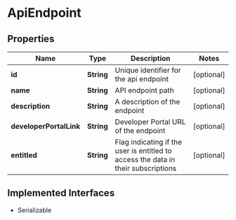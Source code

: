 

# ApiEndpoint


## Properties

Name | Type | Description | Notes
------------ | ------------- | ------------- | -------------
**id** | **String** | Unique identifier for the api endpoint |  [optional]
**name** | **String** | API endpoint path |  [optional]
**description** | **String** | A description of the endpoint |  [optional]
**developerPortalLink** | **String** | Developer Portal URL of the endpoint |  [optional]
**entitled** | **String** | Flag indicating if the user is entitled to access the data in their subscriptions |  [optional]


## Implemented Interfaces

* Serializable


